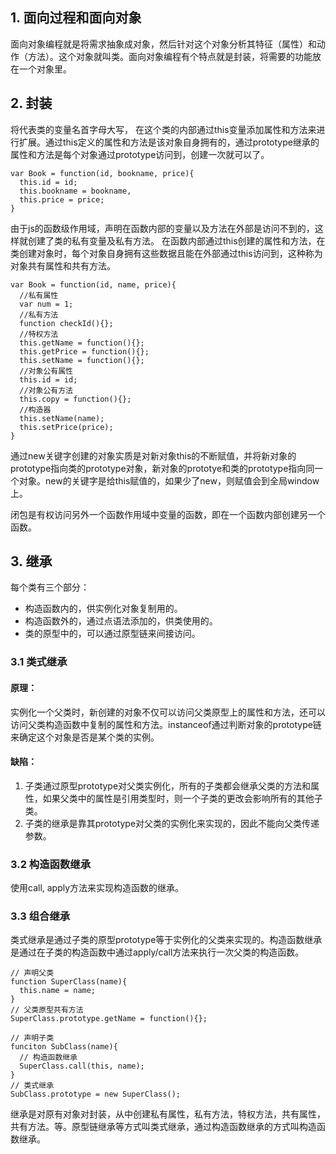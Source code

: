 ## 1. 面向过程和面向对象

面向对象编程就是将需求抽象成对象，然后针对这个对象分析其特征（属性）和动作（方法）。这个对象就叫类。面向对象编程有个特点就是封装，将需要的功能放在一个对象里。

## 2. 封装

将代表类的变量名首字母大写， 在这个类的内部通过this变量添加属性和方法来进行扩展。通过this定义的属性和方法是该对象自身拥有的，通过prototype继承的属性和方法是每个对象通过prototype访问到，创建一次就可以了。

```
var Book = function(id, bookname, price){
  this.id = id;
  this.bookname = bookname,
  this.price = price;
}
```

由于js的函数级作用域，声明在函数内部的变量以及方法在外部是访问不到的，这样就创建了类的私有变量及私有方法。
在函数内部通过this创建的属性和方法，在类创建对象时，每个对象自身拥有这些数据且能在外部通过this访问到，这种称为对象共有属性和共有方法。

```
var Book = function(id, name, price){
  //私有属性
  var num = 1;
  //私有方法
  function checkId(){};
  //特权方法
  this.getName = function(){};
  this.getPrice = function(){};
  this.setName = function(){};
  //对象公有属性
  this.id = id;
  //对象公有方法
  this.copy = function(){};
  //构造器
  this.setName(name);
  this.setPrice(price);
}
```

通过new关键字创建的对象实质是对新对象this的不断赋值，并将新对象的prototype指向类的prototype对象，新对象的prototye和类的prototype指向同一个对象。new的关键字是给this赋值的，如果少了new，则赋值会到全局window上。

闭包是有权访问另外一个函数作用域中变量的函数，即在一个函数内部创建另一个函数。 

## 3. 继承

每个类有三个部分：
- 构造函数内的，供实例化对象复制用的。
- 构造函数外的，通过点语法添加的，供类使用的。
- 类的原型中的，可以通过原型链来间接访问。

### 3.1 类式继承

#### 原理：
实例化一个父类时，新创建的对象不仅可以访问父类原型上的属性和方法，还可以访问父类构造函数中复制的属性和方法。instanceof通过判断对象的prototype链来确定这个对象是否是某个类的实例。

#### 缺陷：

1. 子类通过原型prototype对父类实例化，所有的子类都会继承父类的方法和属性，如果父类中的属性是引用类型时，则一个子类的更改会影响所有的其他子类。
2. 子类的继承是靠其prototype对父类的实例化来实现的，因此不能向父类传递参数。

### 3.2 构造函数继承

使用call, apply方法来实现构造函数的继承。

### 3.3 组合继承

类式继承是通过子类的原型prototype等于实例化的父类来实现的。构造函数继承是通过在子类的构造函数中通过apply/call方法来执行一次父类的构造函数。

```
// 声明父类
function SuperClass(name){
  this.name = name;
}
// 父类原型共有方法
SuperClass.prototype.getName = function(){};

// 声明子类
funciton SubClass(name){
  // 构造函数继承
  SuperClass.call(this, name);
}
// 类式继承
SubClass.prototype = new SuperClass();
```

继承是对原有对象对封装，从中创建私有属性，私有方法，特权方法，共有属性，共有方法。等。原型链继承等方式叫类式继承，通过构造函数继承的方式叫构造函数继承。